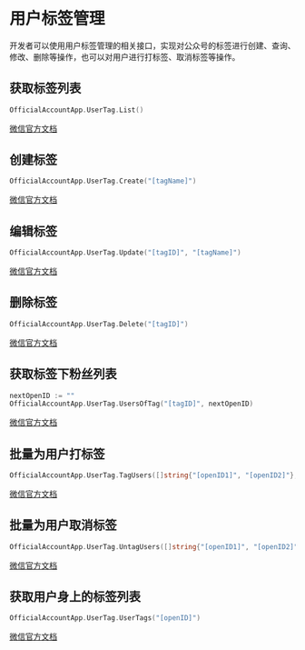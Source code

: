 # 用户标签管理

开发者可以使用用户标签管理的相关接口，实现对公众号的标签进行创建、查询、修改、删除等操作，也可以对用户进行打标签、取消标签等操作。


## 获取标签列表

``` go
OfficialAccountApp.UserTag.List()
``` 
[微信官方文档](https://developers.weixin.qq.com/doc/offiaccount/User_Management/User_Tag_Management.html)
## 创建标签

``` go
OfficialAccountApp.UserTag.Create("[tagName]")
``` 
[微信官方文档](https://developers.weixin.qq.com/doc/offiaccount/User_Management/User_Tag_Management.html)

## 编辑标签

``` go
OfficialAccountApp.UserTag.Update("[tagID]", "[tagName]")
``` 
[微信官方文档](https://developers.weixin.qq.com/doc/offiaccount/User_Management/User_Tag_Management.html)

## 删除标签

``` go
OfficialAccountApp.UserTag.Delete("[tagID]")
``` 
[微信官方文档](https://developers.weixin.qq.com/doc/offiaccount/User_Management/User_Tag_Management.html)

## 获取标签下粉丝列表

``` go
nextOpenID := ""
OfficialAccountApp.UserTag.UsersOfTag("[tagID]", nextOpenID)
``` 
[微信官方文档](https://developers.weixin.qq.com/doc/offiaccount/User_Management/User_Tag_Management.html)

## 批量为用户打标签

``` go
OfficialAccountApp.UserTag.TagUsers([]string{"[openID1]", "[openID2]"}, "[tagID]")
``` 

[微信官方文档](https://developers.weixin.qq.com/doc/offiaccount/User_Management/User_Tag_Management.html)

## 批量为用户取消标签

``` go
OfficialAccountApp.UserTag.UntagUsers([]string{"[openID1]", "[openID2]"}, "[tagID]")
``` 

[微信官方文档](https://developers.weixin.qq.com/doc/offiaccount/User_Management/User_Tag_Management.html)

## 获取用户身上的标签列表

``` go
OfficialAccountApp.UserTag.UserTags("[openID]")
``` 
[微信官方文档](https://developers.weixin.qq.com/doc/offiaccount/User_Management/User_Tag_Management.html)
